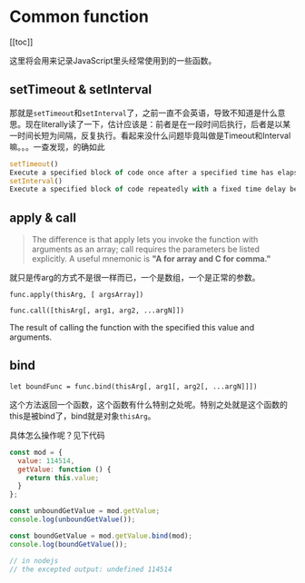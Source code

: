 # Common function

[[toc]]

这里将会用来记录JavaScript里头经常使用到的一些函数。

## setTimeout & setInterval

那就是`setTimeout`和`setInterval`了，之前一直不会英语，导致不知道是什么意思。现在literally读了一下，估计应该是：前者是在一段时间后执行，后者是以某一时间长短为间隔，反复执行。看起来没什么问题毕竟叫做是Timeout和Interval嘛。。。一查发现，的确如此

``` javascript
setTimeout()
Execute a specified block of code once after a specified time has elapsed.
setInterval()
Execute a specified block of code repeatedly with a fixed time delay between each call.
```

## apply & call

> The difference is that apply lets you invoke the function with arguments as an array; call requires the parameters be listed explicitly. A useful mnemonic is **"A for array and C for comma."**

就只是传arg的方式不是很一样而已，一个是数组，一个是正常的参数。

`func.apply(thisArg, [ argsArray])`

`func.call([thisArg[, arg1, arg2, ...argN]])`

The result of calling the function with the specified this value and arguments.

## bind

`let boundFunc = func.bind(thisArg[, arg1[, arg2[, ...argN]]])`

这个方法返回一个函数，这个函数有什么特别之处呢。特别之处就是这个函数的this是被bind了，bind就是对象`thisArg`。

具体怎么操作呢？见下代码

``` javascript
const mod = {
  value: 114514,
  getValue: function () {
    return this.value;
  }
};

const unboundGetValue = mod.getValue;
console.log(unboundGetValue());

const boundGetValue = mod.getValue.bind(mod);
console.log(boundGetValue());

// in nodejs
// the excepted output: undefined 114514
```
